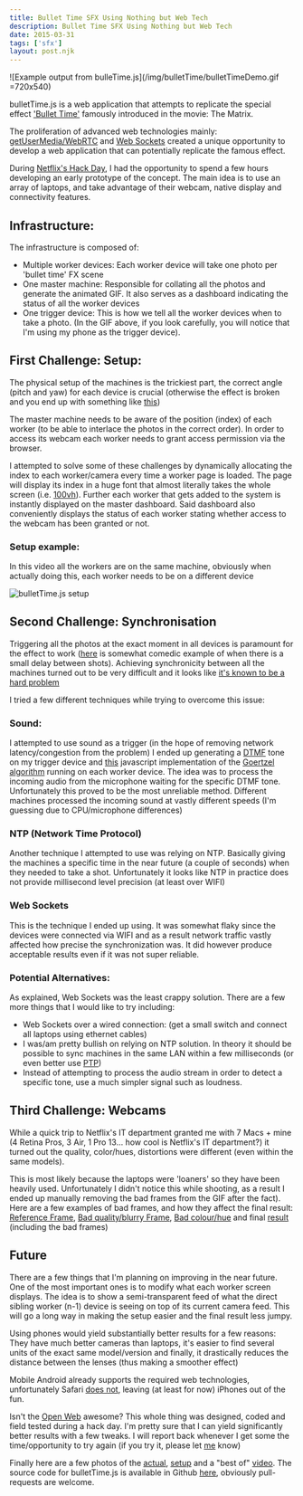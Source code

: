 ```yaml
---
title: Bullet Time SFX Using Nothing but Web Tech
description: Bullet Time SFX Using Nothing but Web Tech
date: 2015-03-31
tags: ['sfx']
layout: post.njk
---
```

![Example output from bulleTime.js](/img/bulletTime/bulletTimeDemo.gif =720x540)

bulletTime.js is a web application that attempts to replicate the special effect ['Bullet Time'][1] famously introduced in the movie: The Matrix.

The proliferation of advanced web technologies mainly: [getUserMedia/WebRTC][3] and [Web Sockets][4] created a unique opportunity to develop a web application that can potentially replicate the famous effect.

During [Netflix's Hack Day][5], I had the opportunity to spend a few hours developing an early prototype of the concept. The main idea is to use an array of laptops, and take advantage of their webcam, native display and connectivity features.

## Infrastructure:

The infrastructure is composed of:

* Multiple worker devices: Each worker device will take one photo per 'bullet time' FX scene
* One master machine: Responsible for collating all the photos and generate the animated GIF. It also serves as a dashboard indicating the status of all the worker devices
* One trigger device: This is how we tell all the worker devices when to take a photo. (In the GIF above, if you look carefully, you will notice that I'm using my phone as the trigger device).

## First Challenge: Setup:

The physical setup of the machines is the trickiest part, the correct angle (pitch and yaw) for each device is crucial (otherwise the effect is broken and you end up with something like [this][7])

The master machine needs to be aware of the position (index) of each worker (to be able to interlace the photos in the correct order). In order to access its webcam each worker needs to grant access permission via the browser.

I attempted to solve some of these challenges by dynamically allocating the index to each worker/camera every time a worker page is loaded. The page will display its index in a huge font that almost literally takes the whole screen (i.e. [100vh][8]). Further each worker that gets added to the system is instantly displayed on the master dashboard. Said dashboard also conveniently displays the status of each worker stating whether access to the webcam has been granted or not.

### Setup example:
In this video all the workers are on the same machine, obviously when actually doing this, each worker needs to be on a different device

![bulletTime.js setup](https://vimeo.com/121859990)

## Second Challenge: Synchronisation

Triggering all the photos at the exact moment in all devices is paramount for the effect to work ([here][9] is somewhat comedic example of when there is a small delay between shots). Achieving synchronicity between all the machines turned out to be very difficult and it looks like [it's known to be a hard problem][10]

I tried a few different techniques while trying to overcome this issue:

### Sound:

I attempted to use sound as a trigger (in the hope of removing network latency/congestion from the problem) I ended up generating a [DTMF][11] tone on my trigger device and [this][12] javascript implementation of the [Goertzel algorithm][13] running on each worker device. The idea was to process the incoming audio from the microphone waiting for the specific DTMF tone. Unfortunately this proved to be the most unreliable method. Different machines processed the incoming sound at vastly different speeds (I'm guessing due to CPU/microphone differences)

### NTP (Network Time Protocol)

Another technique I attempted to use was relying on NTP. Basically giving the machines a specific time in the near future (a couple of seconds) when they needed to take a shot. Unfortunately it looks like NTP in practice does not provide millisecond level precision (at least over WIFI)

### Web Sockets

This is the technique I ended up using. It was somewhat flaky since the devices were connected via WIFI and as a result network traffic vastly affected how precise the synchronization was. It did however produce acceptable results even if it was not super reliable.

### Potential Alternatives:

As explained, Web Sockets was the least crappy solution. There are a few more things that I would like to try including:

* Web Sockets over a wired connection: (get a small switch and connect all laptops using ethernet cables)
* I was/am pretty bullish on relying on NTP solution. In theory it should be possible to sync machines in the same LAN within a few milliseconds (or even better use [PTP][14])
* Instead of attempting to process the audio stream in order to detect a specific tone, use a much simpler signal such as loudness.

## Third Challenge: Webcams

While a quick trip to Netflix's IT department granted me with 7 Macs + mine (4 Retina Pros, 3 Air, 1 Pro 13... how cool is Netflix's IT department?) it turned out the quality, color/hues, distortions were different (even within the same models).

This is most likely because the laptops were 'loaners' so they have been heavily used. Unfortunately I didn't notice this while shooting, as a result I ended up manually removing the bad frames from the GIF after the fact). Here are a few examples of bad frames, and how they affect the final result: [Reference Frame][15], [Bad quality/blurry Frame][16], [Bad colour/hue][17] and final [result][18] (including the bad frames)

## Future

There are a few things that I'm planning on improving in the near future. One of the most important ones is to modify what each worker screen displays. The idea is to show a semi-transparent feed of what the direct sibling worker (n-1) device is seeing on top of its current camera feed. This will go a long way in making the setup easier and the final result less jumpy.

Using phones would yield substantially better results for a few reasons: They have much better cameras than laptops, it's easier to find several units of the exact same model/version and finally, it drastically reduces the distance between the lenses (thus making a smoother effect)

Mobile Android already supports the required web technologies, unfortunately Safari [does not][19], leaving (at least for now) iPhones out of the fun.

Isn't the [Open Web][20] awesome? This whole thing was designed, coded and field tested during a hack day. I'm pretty sure that I can yield significantly better results with a few tweaks. I will report back whenever I get some the time/opportunity to try again (if you try it, please let [me][21] know)

Finally here are a few photos of the [actual][22], [setup][23] and a "best of" [video][24]. The source code for bulletTime.js is available in Github [here][25], obviously pull-requests are welcome.

[1]: https://youtu.be/ggFKLxAQBbc?t=38
[2]: https://raw.githubusercontent.com/tregoning/bulletTime.js/master/client/img/demo.gif
[3]: https://developer.mozilla.org/en-US/docs/Web/API/Navigator/getUserMedia
[4]: https://developer.mozilla.org/en-US/docs/WebSockets
[5]: http://techblog.netflix.com/2015/03/netflix-hack-day-winter-2015.html
[7]: /img/bulletTime/misaligned.gif
[8]: https://developer.mozilla.org/en-US/docs/Web/CSS/length#Viewport-percentage_lengths
[9]: /img/bulletTime/bad-timing.gif
[10]: http://queue.acm.org/detail.cfm?id=2745385
[11]: https://en.wikipedia.org/wiki/Dual-tone_multi-frequency_signaling
[12]: https://github.com/Ravenstine/goertzeljs
[13]: https://en.wikipedia.org/wiki/Goertzel_algorithm
[14]: https://en.wikipedia.org/wiki/Precision_Time_Protocol
[15]: /img/bulletTime/good-frame.png
[16]: /img/bulletTime/bad-quality.png
[17]: /img/bulletTime/bad-colour-hue.png
[18]: /img/bulletTime/bad-result.gif
[19]: https://caniuse.com/#feat=stream
[20]: https://en.wikipedia.org/wiki/Open_Web
[21]: https://twitter.com/tregoning
[22]: https://www.flickr.com/gp/johnniewalker/8DSWB6
[23]: https://www.flickr.com/gp/johnniewalker/PD1T70
[24]: https://www.flickr.com/photos/johnniewalker/16735544155/
[25]: https://github.com/tregoning/bulletTime.js

